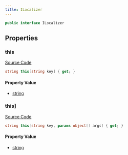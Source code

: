 ```yaml
---
title: ILocalizer
---
```


```csharp
public interface ILocalizer
```

## Properties

### this

[Source Code](https://github.com/swiftly-solution/swiftlys2/blob/main/managed/src/SwiftlyS2.Shared/Modules/Translations/ILocalizer.cs#L14)

```csharp
string this[string key] { get; }
```

#### Property Value

- [string](https://learn.microsoft.com/dotnet/api/system.string)

### this]

[Source Code](https://github.com/swiftly-solution/swiftlys2/blob/main/managed/src/SwiftlyS2.Shared/Modules/Translations/ILocalizer.cs#L22)

```csharp
string this[string key, params object[] args] { get; }
```

#### Property Value

- [string](https://learn.microsoft.com/dotnet/api/system.string)

